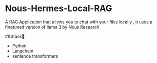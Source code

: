 # Nous-Hermes-Local-RAG
A RAG Application that allows you to chat with your files locally , it uses a finetuned version of llama 3 by Nous Research


##Stack📌
- Python
- Langchain
- sentence transformers 
